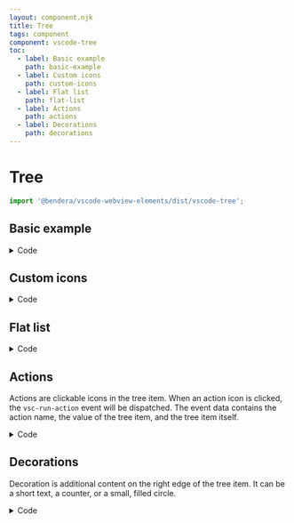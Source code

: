 ```yaml
---
layout: component.njk
title: Tree
tags: component
component: vscode-tree
toc:
  - label: Basic example
    path: basic-example
  - label: Custom icons
    path: custom-icons
  - label: Flat list
    path: flat-list
  - label: Actions
    path: actions
  - label: Decorations
    path: decorations
---
```


# Tree

```typescript
import '@bendera/vscode-webview-elements/dist/vscode-tree';
```

## Basic example

<script>
document.addEventListener('DOMContentLoaded', () => {
  const tree = document.querySelector('#tree-1');
  const icons = {
    branch: 'folder',
    leaf: 'file',
    open: 'folder-opened',
  };
  const data = [
    {
      icons,
      label: 'node_modules',
      value: 'black hole',
      subItems: [
        {
          icons,
          label: '.bin',
          subItems: [
            { icons, label: '_mocha_' },
            { icons, label: '_mocha.cmd_' },
            { icons, label: '_mocha.ps1_' },
            { icons, label: 'acorn' },
            { icons, label: 'acorn.cmd' },
            { icons, label: 'acorn.ps1' },
          ],
        },
        {
          icons,
          label: '@11ty',
          open: true,
          subItems: [
            { icons, label: 'lorem.js' },
            { icons, label: 'ipsum.js' },
            { icons, label: 'dolor.js' },
          ],
        },
        { icons, label: '.DS_Store' },
      ],
    },
    {
      icons,
      label: 'scripts',
      subItems: [
        { icons, label: 'build.js' },
        { icons, label: 'start.js' },
      ],
    },
    { icons, label: '.editorconfig', selected: true },
    { icons, label: '2021-01-18T22_10_20_535Z-debug.log' },
  ];

  tree.data = data;

  tree.addEventListener('vsc-select', (event) => {
    console.log(event.detail);
  });
});
</script>

<component-preview>
  <vscode-tree id="tree-1"></vscode-tree>
</component-preview>

<details>
  <summary>Code</summary>

### HTML

```html
<vscode-tree id="tree"></vscode-tree>
```

### JavaScript

```javascript
document.addEventListener('DOMContentLoaded', () => {
  const tree = document.querySelector('#tree');
  const icons = {
    branch: 'folder',
    leaf: 'file',
    open: 'folder-opened',
  };
  const data = [
    {
      icons,
      label: 'node_modules',
      value: 'black hole',
      subItems: [
        {
          icons,
          label: '.bin',
          subItems: [
            {icons, label: '_mocha_'},
            {icons, label: '_mocha.cmd_'},
            {icons, label: '_mocha.ps1_'},
            {icons, label: 'acorn'},
            {icons, label: 'acorn.cmd'},
            {icons, label: 'acorn.ps1'},
          ],
        },
        {
          icons,
          label: '@11ty',
          open: true,
          subItems: [
            {icons, label: 'lorem.js'},
            {icons, label: 'ipsum.js'},
            {icons, label: 'dolor.js'},
          ],
        },
        {icons, label: '.DS_Store'},
      ],
    },
    {
      icons,
      label: 'scripts',
      subItems: [
        {icons, label: 'build.js'},
        {icons, label: 'start.js'},
      ],
    },
    {icons, label: '.editorconfig', selected: true},
    {icons, label: '2021-01-18T22_10_20_535Z-debug.log'},
  ];

  tree.data = data;

  tree.addEventListener('vsc-select', (event) => {
    console.log(event.detail);
  });
});
```

</details>

## Custom icons

<component-preview>
  <vscode-tree id="custom-icons-example" indent-guides arrows></vscode-tree>
</component-preview>

<script type="module">
  const tree = document.getElementById('custom-icons-example');

  const iconUrls = {
    branch: `${window.__PATH_PREFIX__}dev-assets/icons/folder.svg`,
    open: `${window.__PATH_PREFIX__}dev-assets/icons/folder.expanded.svg`,
    leaf: `${window.__PATH_PREFIX__}dev-assets/icons/typescript.svg`,
  }

  const data = [
    {
      label: 'vscode-tree',
      iconUrls,
      subItems: [
        {
          iconUrls,
          label: 'index.ts',
        },
        {
          iconUrls,
          label: 'vscode-tree.styles.ts',
        },
        {
          iconUrls: {
            ...iconUrls,
            leaf: `${window.__PATH_PREFIX__}dev-assets/icons/typescript-test.svg`,
          },
          label: 'vscode-tree.test.ts',
        },
        {
          iconUrls,
          label: 'vscode-tree.ts',
        },
      ],
    },
  ];

  tree.data = data;
</script>

<details>
  <summary>Code</summary>

### HTML

```html
<vscode-tree id="custom-icons-example" indent-guides arrows></vscode-tree>
```

### JavaScript

```javascript
const tree = document.getElementById('custom-icons-example');

const iconUrls = {
  branch: '/images/icons/folder.svg',
  open: '/images/icons/folder.expanded.svg',
  leaf: '/images/icons/typescript.svg',
}

const data = [
  {
    label: 'vscode-tree',
    iconUrls,
    subItems: [
      {
        iconUrls,
        label: 'index.ts',
      },
      {
        iconUrls,
        label: 'vscode-tree.styles.ts',
      },
      {
        iconUrls: {
          ...iconUrls,
          leaf: '/dev-assets/icons/typescript-test.svg',
        },
        label: 'vscode-tree.test.ts',
      },
      {
        iconUrls,
        label: 'vscode-tree.ts',
      },
    ],
  },
];

tree.data = data;
```

</details>

## Flat list

<script>
document.addEventListener('DOMContentLoaded', () => {
  const tree = document.getElementById('tree-2');

  data = [
    {
      icons: {
        leaf: 'git-commit'
      },
      label: 'bump distro',
      value: '986e1248f6d8c1aa2a7f57a3fadbb00f94248c2b',
    },
    {
      icons: {
        leaf: 'git-commit'
      },
      label: 'Update milestone',
      value: '4ae26a156300729ed3f9d23377e5d2aff9dcd982',
    },
    {
      icons: {
        leaf: 'git-commit'
      },
      label: 'env - tweak shell resolve experience on startup',
      value: '52098eaeb028e123b3f8af1d4a3d64df6db528be',
    },
    {
      icons: {
        leaf: 'git-commit'
      },
      label: 'Merge pull request #107126 from Timmmm/atomic_tabs',
      value: 'fb80c0e44af034df58e329e0f946a9a722ab297c',
    },
    {
      icons: {
        leaf: 'git-commit'
      },
      label: 'Simplify changes from #108193',
      value: '88856f1a1c8f90bcc12171d1af920d74bb59b625',
    },
  ];

  tree.data = data;

  tree.addEventListener('vsc-select', (event) => {
    console.log(event.detail);
  });
});
</script>

<component-preview>
  <vscode-tree id="tree-2" class="tree-2"></vscode-tree>
</component-preview>

<details>
  <summary>Code</summary>

### HTML

```html
<vscode-tree id="tree-2" tabindex="0"></vscode-tree>
```

### JavaScript

```javascript
document.addEventListener('DOMContentLoaded', () => {
  const tree = document.getElementById('tree-2');

  data = [
    {
      icons: {leaf: 'git-commit'},
      label: 'bump distro',
      value: '986e1248f6d8c1aa2a7f57a3fadbb00f94248c2b',
    },
    {
      icons: {leaf: 'git-commit'},
      label: 'Update milestone',
      value: '4ae26a156300729ed3f9d23377e5d2aff9dcd982',
    },
    {
      icons: {leaf: 'git-commit'},
      label: 'env - tweak shell resolve experience on startup',
      value: '52098eaeb028e123b3f8af1d4a3d64df6db528be',
    },
    {
      icons: {leaf: 'git-commit'},
      label: 'Merge pull request #107126 from Timmmm/atomic_tabs',
      value: 'fb80c0e44af034df58e329e0f946a9a722ab297c',
    },
    {
      icons: {leaf: 'git-commit'},
      label: 'Simplify changes from #108193',
      value: '88856f1a1c8f90bcc12171d1af920d74bb59b625',
    },
  ];

  tree.data = data;

  tree.addEventListener('vsc-select', (event) => {
    console.log(event.detail);
  });
});
```

</details>

## Actions

Actions are clickable icons in the tree item. When an action icon is clicked, the `vsc-run-action`
event will be dispatched. The event data contains the action name, the value of the tree item, and
the tree item itself.

<component-preview>
  <vscode-tree id="actions-example"></vscode-tree>
</component-preview>

<script type="module">
  (() => {
    const tree = document.getElementById('actions-example');

    const icons = true;

    const actions = [
      {
        icon: 'edit',
        actionId: 'rename',
        tooltip: 'Rename',
      },
      {
        icon: 'trash',
        actionId: 'delete',
        tooltip: 'Delete',
      }
    ];

    const data = [
      {
        label: 'vscode-tree',
        icons,
        actions,
        value: 'C:\\workspace\\vscode-webview-elements\\src\\vscode-tree',
        subItems: [
          {
            icons,
            actions,
            label: 'index.ts',
            value: 'C:\\workspace\\vscode-webview-elements\\src\\vscode-tree\\index.ts',
          },
          {
            icons,
            actions,
            label: 'vscode-tree.styles.ts',
            value: 'C:\\workspace\\vscode-webview-elements\\src\\vscode-tree\\vscode-tree.styles.ts',
          },
          {
            icons,
            actions,
            label: 'vscode-tree.test.ts',
            value: 'C:\\workspace\\vscode-webview-elements\\src\\vscode-tree\\vscode-tree.test.ts',
          },
          {
            icons,
            actions,
            label: 'vscode-tree.ts',
            value: 'C:\\workspace\\vscode-webview-elements\\src\\vscode-tree\\vscode-tree.ts',
          },
        ],
      },
    ];

    tree.data = data;

    tree.addEventListener('vsc-run-action', (ev) => {
      console.log(ev.detail);
    });
  })();
</script>

<details>
  <summary>Code</summary>

### HTML

```html
<vscode-tree id="actions-example"></vscode-tree>
```

### JavaScript

```javascript
const tree = document.getElementById('actions-example');

const icons = true;

const actions = [
  {
    icon: 'edit',
    actionId: 'rename',
    tooltip: 'Rename',
  },
  {
    icon: 'trash',
    actionId: 'delete',
    tooltip: 'Delete',
  },
];

const data = [
  {
    label: 'vscode-tree',
    icons,
    actions,
    value: 'C:\\workspace\\vscode-webview-elements\\src\\vscode-tree',
    subItems: [
      {
        icons,
        actions,
        label: 'index.ts',
        value:
          'C:\\workspace\\vscode-webview-elements\\src\\vscode-tree\\index.ts',
      },
      {
        icons,
        actions,
        label: 'vscode-tree.styles.ts',
        value:
          'C:\\workspace\\vscode-webview-elements\\src\\vscode-tree\\vscode-tree.styles.ts',
      },
      {
        icons,
        actions,
        label: 'vscode-tree.test.ts',
        value:
          'C:\\workspace\\vscode-webview-elements\\src\\vscode-tree\\vscode-tree.test.ts',
      },
      {
        icons,
        actions,
        label: 'vscode-tree.ts',
        value:
          'C:\\workspace\\vscode-webview-elements\\src\\vscode-tree\\vscode-tree.ts',
      },
    ],
  },
];

tree.data = data;

tree.addEventListener('vsc-run-action', (ev) => {
  console.log(ev.detail);
});
```

</details>

## Decorations

Decoration is additional content on the right edge of the tree item. It can be a short text, a 
counter, or a small, filled circle.

<component-preview>
  <vscode-tree id="decorations-example"></vscode-tree>
</component-preview>

<script type="module">
  const tree = document.getElementById('decorations-example');

  const icons = true;

  const data = [
    {
      label: 'vscode-tree',
      icons,
      decorations: [{
        appearance: 'counter-badge',
        content: '9',
      }],
      subItems: [
        {
          icons,
          label: 'index.ts',
          decorations: [
            {
              content: 'M',
            }
          ]
        },
        {
          icons,
          label: 'vscode-tree.styles.ts',
          decorations: [
            {
              appearance: 'filled-circle',
            }
          ]
        },
        {
          icons,
          label: 'vscode-tree.test.ts',
          decorations: [
            {
              content: '-22',
              color: '#f00',
            },
            {
              content: '+11',
              color: '#0f0',
            }
          ]
        },
        {
          icons,
          label: 'vscode-tree.ts',
        },
      ],
    },
  ];

  tree.data = data;
</script>

<details>
  <summary>Code</summary>

### HTML

```html
<vscode-tree id="decorations-example"></vscode-tree>
```

### JavaScript

```javascript
const tree = document.getElementById('decorations-example');

const icons = true;

const data = [
  {
    label: 'vscode-tree',
    icons,
    decorations: [{
      appearance: 'counter-badge',
      content: '9',
    }],
    subItems: [
      {
        icons,
        label: 'index.ts',
        decorations: [
          {
            content: 'M',
          }
        ]
      },
      {
        icons,
        label: 'vscode-tree.styles.ts',
        decorations: [
          {
            appearance: 'filled-circle',
          }
        ]
      },
      {
        icons,
        label: 'vscode-tree.test.ts',
        decorations: [
          {
            content: '-22',
            color: '#f00',
          },
          {
            content: '+11',
            color: '#0f0',
          }
        ]
      },
      {
        icons,
        label: 'vscode-tree.ts',
      },
    ],
  },
];

tree.data = data;
```
</details>